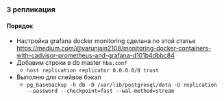 ### 3 репликация

#### Порядок
* Настройка grafana docker monitoring сделана по этой статье https://medium.com/@varunjain2108/monitoring-docker-containers-with-cadvisor-prometheus-and-grafana-d101b4dbbc84
* Добавим строки в db master `hba.conf`
  * `host replication replicator 0.0.0.0/0 trust`
* Выполню для слейвов бэкап 
  * `pg_basebackup -h db -D /var/lib/postgresql/data -U replication --password --checkpoint=fast --wal-method=stream`